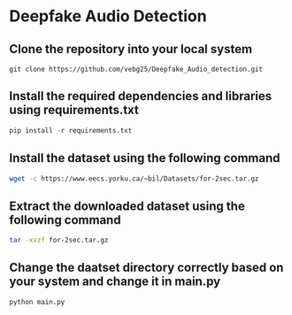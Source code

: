 # Deepfake Audio Detection

## Clone the repository into your local system
```git
git clone https://github.com/vebg25/Deepfake_Audio_detection.git
```
## Install the required dependencies and libraries using requirements.txt 
```python
pip install -r requirements.txt
```

## Install the dataset using the following command
```bash 
wget -c https://www.eecs.yorku.ca/~bil/Datasets/for-2sec.tar.gz
```

## Extract the downloaded dataset using the following command 
```bash
tar -xvzf for-2sec.tar.gz
```

## Change the daatset directory correctly based on your system and change it in main.py 

```python
python main.py
```

